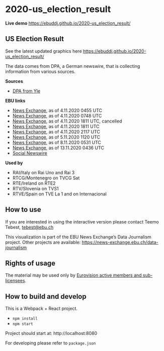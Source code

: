 # 2020-us_election_result

**Live demo** https://ebuddj.github.io/2020-us_election_result/

## US Election Result

See the latest updated graphics here https://ebuddj.github.io/2020-us_election_result/

The data comes from DPA, a German newswire, that is collecting information from various sources.

**Sources**
* [DPA from Yle](https://yle.fi/uutiset/3-11620051)

**EBU links**
* [News Exchange](https://news-exchange.ebu.ch/item_detail/93dd461dc7ba991666fc96d9b8854435/2020_21049805), as of 4.11.2020 0455 UTC
* [News Exchange](https://news-exchange.ebu.ch/item_detail/93dd461dc7ba991666fc96d9b8854435/2020_21049825), as of 4.11.2020 0748 UTC
* [News Exchange](https://news-exchange.ebu.ch/item_detail/d5092ccf5264ddfe740e9ea243a03422/2020_21050029), as of 4.11.2020 1811 UTC, cancelled
* [News Exchange](https://news-exchange.ebu.ch/item_detail/d5092ccf5264ddfe740e9ea243a03422/2020_21050047), as of 4.11.2020 1811 UTC
* [News Exchange](https://news-exchange.ebu.ch/item_detail/d5092ccf5264ddfe740e9ea243a03422/2020_21050059), as of 4.11.2020 2117 UTC
* [News Exchange](https://news-exchange.ebu.ch/item_detail/a5caac1113de876e658b30443756b9c2/2020_21050142), as of 5.11.2020 1120 UTC
* [News Exchange](https://news-exchange.ebu.ch/item_detail/a5eef11890f30f20b572d849318eb835/2020_21050679), as of 8.11.2020 0531 UTC
* [News Exchange](https://news-exchange.ebu.ch/item_detail/a432923ff1500271d31f1474e8f8019a/2020_21051483), as of 13.11.2020 0436 UTC
* [Social Newswire](https://www.evnsocialnewswire.ch/data/us-graphic-shows-latest-unofficial-electoral-vote-count-in-us-elections/)

**Used by**
* RAI/Italy on Rai Uno and Rai 3
* RTCG/Montenegro on TVCG Sat
* RTE/Ireland on RTE2
* RTV/Slovenia on TVS1
* RTVE/Spain on TVE La 1 and on Internacional

## How to use

If you are interested in using the interactive version please contact Teemo Tebest, tebest@ebu.ch

This visualization is part of the EBU News Exchange’s Data Journalism project. Other projects are available: https://news-exchange.ebu.ch/data-journalism

## Rights of usage

The material may be used only by [Eurovision active members and sub-licensees](https://www.ebu.ch/eurovision-news/members-and-sublicensees).

## How to build and develop

This is a Webpack + React project.

* `npm install`
* `npm start`

Project should start at: http://localhost:8080

For developing please refer to `package.json`